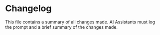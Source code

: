 # Changelog

This file contains a summary of all changes made. AI Assistants must log the prompt and a brief summary of the changes made.
